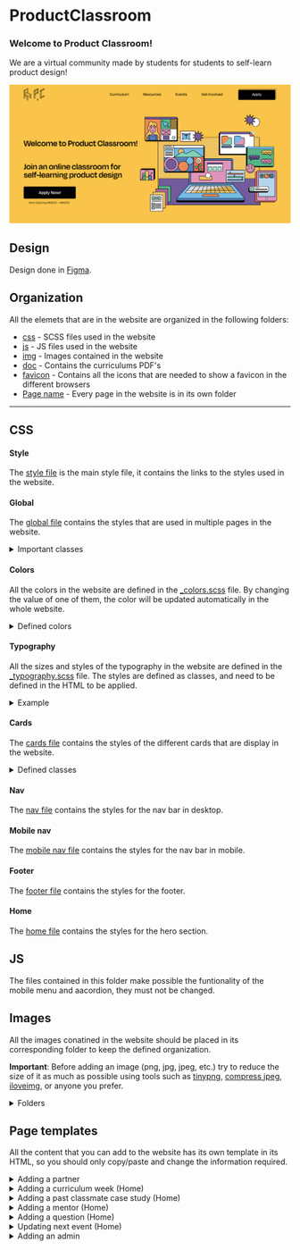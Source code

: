 # ProductClassroom

### Welcome to Product Classroom!

We are a virtual community made by students for students to self-learn product design!

![Product Classroom](img/SN-Thumbnail/Thumbnail.png)

## Design

Design done in [Figma](https://www.figma.com/file/j8x4p6uX4MpyxLZYfbhKoU/WebDev?node-id=116%3A2).

## Organization

All the elemets that are in the website are organized in the following folders:

- [css](#css) - SCSS files used in the website
- [js](#js) - JS files used in the website
- [img](#images) - Images contained in the website
- [doc](https://github.com/VictorBis/ProductClassroom/tree/main/doc) - Contains the curriculums PDF's
- [favicon](https://github.com/VictorBis/ProductClassroom/tree/main/favicon) - Contains all the icons that are needed to show a favicon in the different browsers
- [Page name](#page-templates) - Every page in the website is in its own folder

---

## CSS

#### Style

The [style file](https://github.com/VictorBis/ProductClassroom/blob/main/css/style.scss) is the main style file, it contains the links to the styles used in the website.

#### Global

The [global file](https://github.com/VictorBis/ProductClassroom/blob/main/css/_global.scss) contains the styles that are used in multiple pages in the website.

<details>
<summary>Important classes</summary>

- **.primary-btn bg-yellow** Main button (displayed in the nav bar) with a yellow background
- **.btn** Button displayed in th rest of the website
- **.btn secondary** Secondary button

</details>

#### Colors

All the colors in the website are defined in the [\_colors.scss](https://github.com/VictorBis/ProductClassroom/blob/main/css/_colors.scss) file. By changing the value of one of them, the color will be updated automatically in the whole website.

<details>
    <summary>Defined colors</summary>

```css
$yellow: #f9c449;
$orange: #fc8746;
$red: #fd624d;
$pink: #ef91bf;
$purple: #b461a2;
$darkpurple: #7758a3;
$lightblue: #b0d8f0;
$blue: #5bbfeb;
$darkblue: #497ebf;
$lightgreen: #9ce9d4;
$green: #65d6b6;
$darkgreen: #0bba85;
$black: #000000;
$white: #ffffff;
```

</details>

#### Typography

All the sizes and styles of the typography in the website are defined in the [\_typography.scss](https://github.com/VictorBis/ProductClassroom/blob/main/css/_typography.scss) file. The styles are defined as classes, and need to be defined in the HTML to be applied.

<details>
<summary>Example</summary>

```html
<p class="medium-19">
  This is a paragraph with font size 19 and medium weight.
</p>
```

</details>

#### Cards

The [cards file](https://github.com/VictorBis/ProductClassroom/blob/main/css/_cards.scss) contains the styles of the different cards that are display in the website.

<details>
<summary>Defined classes</summary>

- **.colored-cards** - Cards used for [curriculum weeks](https://productclassroom.us/Curriculum/) and [FAQ's](https://productclassroom.us/FAQ/)
- **.case-study** - Cards for the case studies
- **.lecturer-speaker-small** - Cards for mentors that are displayed in the [Home page](https://productclassroom.us)
- **.member** - Cards for product classroom admins
- **.final-cta** - Cards displayed as the final CTA in the website
- **.lecturer-card** - Cards for the mentors displayed in the [Classroom Advisors page](https://productclassroom.us/ClassroomAdvisors/)
- **.accordion-container** - Cards for the options showed in the [Get Involved page](https://productclassroom.us/GetInvolved/)
</details>

#### Nav

The [nav file](https://github.com/VictorBis/ProductClassroom/blob/main/css/_nav.scss) contains the styles for the nav bar in desktop.

#### Mobile nav

The [mobile nav file](https://github.com/VictorBis/ProductClassroom/blob/main/css/_mobilenav.scss) contains the styles for the nav bar in mobile.

#### Footer

The [footer file](https://github.com/VictorBis/ProductClassroom/blob/main/css/_footer.scss) contains the styles for the footer.

#### Home

The [home file](https://github.com/VictorBis/ProductClassroom/blob/main/css/_home.scss) contains the styles for the hero section.

## JS

The files contained in this folder make possible the funtionality of the mobile menu and aacordion, they must not be changed.

## Images

All the images conatined in the website should be placed in its corresponding folder to keep the defined organization.

**Important**: Before adding an image (png, jpg, jpeg, etc.) try to reduce the size of it as much as possible using tools such as [tinypng](https://tinypng.com), [compress jpeg](https://compressjpeg.com), [iloveimg](https://www.iloveimg.com/compress-image), or anyone you prefer.

<details>
<summary>Folders</summary>

- [CaseStudies](https://github.com/VictorBis/ProductClassroom/tree/main/img/CaseStudies) - Case studies thumbnails and past students photos.
  - [Classmates](https://github.com/VictorBis/ProductClassroom/tree/main/img/CaseStudies/Classmates) - Past students photos.
- [Events](https://github.com/VictorBis/ProductClassroom/tree/main/img/Events) - Event to be displayed. The event thumbnail should replace th current one in the [Figma file](https://www.figma.com/file/j8x4p6uX4MpyxLZYfbhKoU/WebDev?node-id=116%3A2), be exported as PNG with the name _Events-Thumbnail.png_ and placed in this folder, so it'll be automatically replaced in the website.
- [Icons](https://github.com/VictorBis/ProductClassroom/tree/main/img/Icons) - Icons used in this webstie, they should be SVG.
- [Illustrations](https://github.com/VictorBis/ProductClassroom/tree/main/img/Illustrations) - Illustrations used in this website, they should be SVG.
- [Lecturers+Speakers](https://github.com/VictorBis/ProductClassroom/tree/main/img/Lecturers%2BSpeakers) - Photos of all the mentors that should be displayed in the website.
- [Logos](https://github.com/VictorBis/ProductClassroom/tree/main/img/Logos) - PC logos, they should be SVG.
- [Members](https://github.com/VictorBis/ProductClassroom/tree/main/img/Members) - Photos of the admins of PC.
- [Partners](https://github.com/VictorBis/ProductClassroom/tree/main/img/Partners) - Logos of the partens of PC, preferably save them as SVG.
- [SN-Thumbnail](https://github.com/VictorBis/ProductClassroom/tree/main/img/SN-Thumbnail) - Thumbnail showed when you share the link on socials.

</details>

## Page templates

All the content that you can add to the website has its own template in its HTML, so you should only copy/paste and change the information required.

<details>
<summary>Adding a partner</summary>

```html
<img src="img/Partners/[FileName]" alt="[Partner's name] Logo" />
```

</details>

<details>
<summary>Adding a curriculum week (Home)</summary>

```html
<div class="colored-cards">
  <div class="card-background red"></div>
  <div class="card-content">
    <h3 class="medium-30 card-title">
      <strong class="bold-30">WEEK [number]</strong> &nbsp; [Speaker/Lecturer] *
      [Position] @ [Company]
    </h3>
    <p class="medium-19 card-description">[Summary]</p>
  </div>
</div>
```

</details>

<details>
<summary>Adding a past classmate case study (Home)</summary>

```html
<div class="case-study">
  <div class="window">
    <div class="window-actions blue">
      <div class="window-icon-wrapper">
        <img lazy="loading" src="img/Icons/Close.svg" alt="Close Icon" />
      </div>
      <div class="window-icon-wrapper">
        <img
          lazy="loading"
          src="img/Icons/Max.svg"
          alt="Maximize Icon"
          class="width-21"
        />
      </div>
      <div class="window-icon-wrapper ">
        <img
          lazy="loading"
          src="img/Icons/Min.svg"
          alt="Minimize icon"
          class="width-21"
        />
      </div>
    </div>
    <img
      lazy="loading"
      src="img/CaseStudies/[Thmbnail file name]"
      alt="[Classmate's name] Case Study"
      width="1905"
      height="1146"
      class="case-study-thumbnail"
    />
  </div>
  <div class="testimonial">
    <q class="semibold-italic-30"
      >Through the 13 weeks I became more confident about my design skills
      ...</q
    ><a href="" class="medium-30">Read More</a>
    <div class="graduate">
      <img
        lazy="loading"
        src="img/CaseStudies/Classmates/[Classmate's picture files name]"
        alt="[Classmate's name] Picture"
      />
      <p class="medium-24">
        <strong class="semibold-24">[CLASSMATE'S NAME]</strong> [Cohort
        semester]
      </p>
    </div>
  </div>
</div>
```

</details>

<details>
<summary>Adding a mentor (Home)</summary>

```html
<div class="lecturer-speaker-small">
  <div class="lecturer-picture-wrapper">
    <img
      lazy="loading"
      width="400"
      height="400"
      src="img/Lecturers+Speakers/[Mentor's photo file name]"
      alt="[Mentor's name] Picture"
    />
    <div class="picture-wrapper-background"></div>
  </div>
  <div class="lecturer-short-desc">
    <h5 class="bold-24">[Mentor's name]</h5>
    <p class="medium-21">[Position] @ [Company]</p>
  </div>
</div>
```

</details>

<details>
<summary>Adding a question (Home)</summary>

```html
<div class="colored-cards">
  <div class="card-background purple"></div>
  <div class="card-content">
    <h3 class="bold-30 faq card-title">Q. [Question]?</h3>
    <p class="medium-19 card-description">[Answer]</p>
  </div>
</div>
```

</details>

<details>
<summary>Updating next event (Home)</summary>

The event thumbnail should replace th current one in the [Figma file](https://www.figma.com/file/j8x4p6uX4MpyxLZYfbhKoU/WebDev?node-id=116%3A2), be exported as PNG with the name _Events-Thumbnail.png_ and placed in this folder, so it'll be automatically replaced in the website.

```html
<img
  lazy="loading"
  width="1917"
  height="1248"
  src="img/Events/Events-Thumbnail.png"
  alt="Events Thumbnail"
  class="event-img"
/>
```

</details>

<details>
<summary>Adding an admin</summary>

```html
<div class="member">
  <img
    lazy="loading"
    width="800"
    height="800"
    src="img/Members/[Admin's photo file name]"
    alt="[Admin's name] Picture"
  />
  <div class="lecturer-short-desc">
    <h5 class="bold-24">[Admin's name]</h5>
    <p class="medium-21">[Position]</p>
  </div>
</div>
```

</details>

